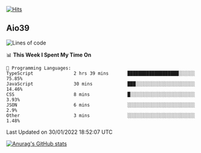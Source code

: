 [![Hits](https://hits.seeyoufarm.com/api/count/incr/badge.svg?url=https%3A%2F%2Fgithub.com%2Faio39&count_bg=%2339C5BB&title_bg=%23555555&icon=&icon_color=%23E7E7E7&title=hits&edge_flat=false)](https://hits.seeyoufarm.com)

## Aio39

<!--START_SECTION:waka-->
![Lines of code](https://img.shields.io/badge/From%20Hello%20World%20I%27ve%20Written-1%20Million%20lines%20of%20code-blue)

📊 **This Week I Spent My Time On** 

```text
💬 Programming Languages: 
TypeScript               2 hrs 39 mins       ███████████████████░░░░░░   75.85% 
JavaScript               30 mins             ███░░░░░░░░░░░░░░░░░░░░░░   14.46% 
CSS                      8 mins              █░░░░░░░░░░░░░░░░░░░░░░░░   3.93% 
JSON                     6 mins              ░░░░░░░░░░░░░░░░░░░░░░░░░   2.9% 
Other                    3 mins              ░░░░░░░░░░░░░░░░░░░░░░░░░   1.48%

```


 Last Updated on 30/01/2022 18:52:07 UTC
<!--END_SECTION:waka-->
[![Anurag's GitHub stats](https://github-readme-stats.vercel.app/api?username=aio39)](https://github.com/anuraghazra/github-readme-stats)

<!--
**aio39/aio39** is a ✨ _special_ ✨ repository because its `README.md` (this file) appears on your GitHub profile.

Here are some ideas to get you started:

- 🔭 I’m currently working on ...
- 🌱 I’m currently learning ...
- 👯 I’m looking to collaborate on ...
- 🤔 I’m looking for help with ...
- 💬 Ask me about ...
- 📫 How to reach me: ...
- 😄 Pronouns: ...
- ⚡ Fun fact: ...
-->
